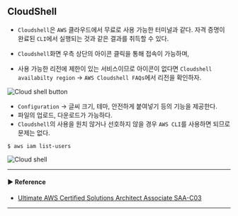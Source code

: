 ## CloudShell
- `Cloudshell`은 `AWS` 클라우드에서 무료로 사용 가능한 터미널과 같다. 자격 증명이 완료된 `CLI`에서 실행되는 것과 같은 결과를 취득할 수 있다.

- `Cloudshell`화면 우측 상단의 아이콘 클릭을 통해 접속이 가능하며,
- 사용 가능한 리전에 제한이 있는 서비스이므로 아이콘이 없다면 `Cloudshell availabilty region` → `AWS Cloudshell FAQs`에서 리전을 확인하자.

![Cloud shell button](https://user-images.githubusercontent.com/97398071/228143384-6bbab274-88b8-4908-9674-0c23f735ee1c.png)

- `Configuration` → 글씨 크기, 테마, 안전하게 붙여넣기 등의 기능을 제공한다.
- 파일의 업로드, 다운로드가 가능하다.
- `Cloudshell`의 사용을 원치 않거나 선호하지 않을 경우 `AWS CLI`를 사용하면 되므로 문제는 없다.
~~~
$ aws iam list-users
~~~

![Cloud shell](https://user-images.githubusercontent.com/97398071/228143297-04895396-b4d0-4af5-8dbc-5339506e893f.png)

---
#### ▶ Reference
- [Ultimate AWS Certified Solutions Architect Associate SAA-C03](https://www.udemy.com/course/aws-certified-solutions-architect-associate-saa-c03/)
---
